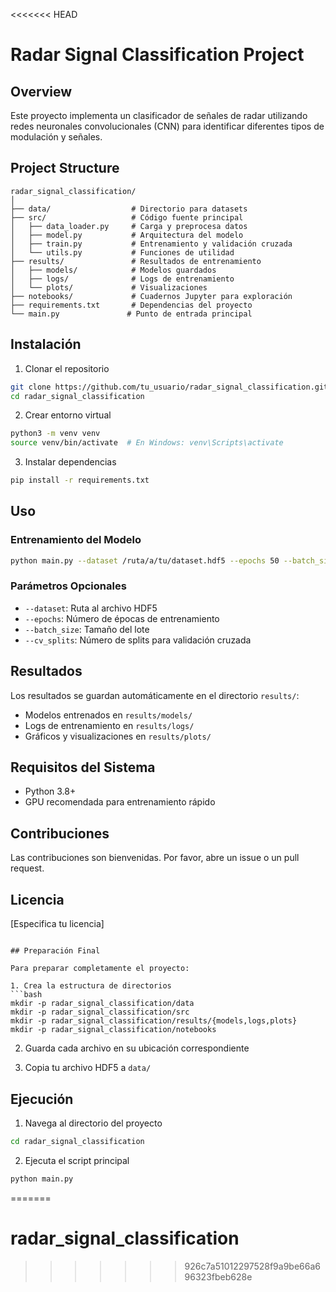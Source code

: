 <<<<<<< HEAD
# Radar Signal Classification Project

## Overview
Este proyecto implementa un clasificador de señales de radar utilizando redes neuronales convolucionales (CNN) para identificar diferentes tipos de modulación y señales.

## Project Structure
```
radar_signal_classification/
│
├── data/                  # Directorio para datasets
├── src/                   # Código fuente principal
│   ├── data_loader.py     # Carga y preprocesa datos
│   ├── model.py           # Arquitectura del modelo
│   ├── train.py           # Entrenamiento y validación cruzada
│   └── utils.py           # Funciones de utilidad
├── results/               # Resultados de entrenamiento
│   ├── models/            # Modelos guardados
│   ├── logs/              # Logs de entrenamiento
│   └── plots/             # Visualizaciones
├── notebooks/             # Cuadernos Jupyter para exploración
├── requirements.txt       # Dependencias del proyecto
└── main.py               # Punto de entrada principal
```

## Instalación

1. Clonar el repositorio
```bash
git clone https://github.com/tu_usuario/radar_signal_classification.git
cd radar_signal_classification
```

2. Crear entorno virtual
```bash
python3 -m venv venv
source venv/bin/activate  # En Windows: venv\Scripts\activate
```

3. Instalar dependencias
```bash
pip install -r requirements.txt
```

## Uso

### Entrenamiento del Modelo
```bash
python main.py --dataset /ruta/a/tu/dataset.hdf5 --epochs 50 --batch_size 64
```

### Parámetros Opcionales
- `--dataset`: Ruta al archivo HDF5
- `--epochs`: Número de épocas de entrenamiento
- `--batch_size`: Tamaño del lote
- `--cv_splits`: Número de splits para validación cruzada

## Resultados
Los resultados se guardan automáticamente en el directorio `results/`:
- Modelos entrenados en `results/models/`
- Logs de entrenamiento en `results/logs/`
- Gráficos y visualizaciones en `results/plots/`

## Requisitos del Sistema
- Python 3.8+
- GPU recomendada para entrenamiento rápido

## Contribuciones
Las contribuciones son bienvenidas. Por favor, abre un issue o un pull request.

## Licencia
[Especifica tu licencia]
```

## Preparación Final

Para preparar completamente el proyecto:

1. Crea la estructura de directorios
```bash
mkdir -p radar_signal_classification/data
mkdir -p radar_signal_classification/src
mkdir -p radar_signal_classification/results/{models,logs,plots}
mkdir -p radar_signal_classification/notebooks
```

2. Guarda cada archivo en su ubicación correspondiente

3. Copia tu archivo HDF5 a `data/`

## Ejecución

1. Navega al directorio del proyecto
```bash
cd radar_signal_classification
```

2. Ejecuta el script principal
```bash
python main.py
```


=======
# radar_signal_classification
>>>>>>> 926c7a51012297528f9a9be66a696323fbeb628e
